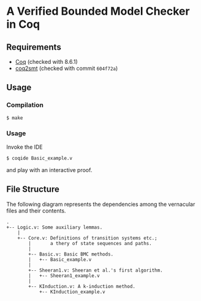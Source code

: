 # A Verified Bounded Model Checker in Coq

## Requirements

- [Coq](https://coq.inria.fr) (checked with 8.6.1)
- [coq2smt](https://github.com/wangjwchn/coq2smt) (checked with commit `604f72a`)

## Usage

### Compilation

```.sh
$ make
```

### Usage

Invoke the IDE
```.sh
$ coqide Basic_example.v
```
and play with an interactive proof.

## File Structure

The following diagram represents the dependencies among the vernacular files and their contents.

```
.
+-- Logic.v: Some auxiliary lemmas.
    |
    +-- Core.v: Definitions of transition systems etc.;
        |       a thery of state sequences and paths.
        |
        +-- Basic.v: Basic BMC methods.
        |   +-- Basic_example.v
        |
        +-- Sheeran1.v: Sheeran et al.'s first algorithm.
        |   +-- Sheeran1_example.v
        |
        +-- KInduction.v: A k-induction method.
            +-- KInduction_example.v
```            

<!-- EOF -->
